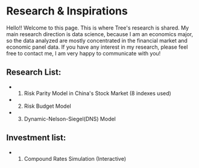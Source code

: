 # Research & Inspirations
Hello!! Welcome to this page. This is where Tree's research is shared.
My main research direction is data science, because I am an economics major, so the data analyzed are mostly concentrated in the financial market and economic panel data. If you have any interest in my research, please feel free to contact me, I am very happy to communicate with you!

## Research List:
- 1. Risk Parity Model in China's Stock Market (8 indexes used)
- 2. Risk Budget Model
- 3. Dynamic-Nelson-Siegel(DNS) Model

## Investment list:
- 1. Compound Rates Simulation (Interactive)
